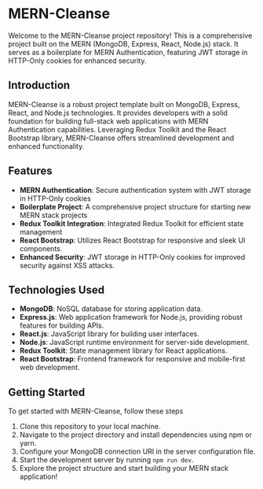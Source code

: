 # MERN-Cleanse

Welcome to the MERN-Cleanse project repository! This is a comprehensive project built on the MERN (MongoDB, Express, React, Node.js) stack. It serves as a boilerplate for MERN Authentication, featuring JWT storage in HTTP-Only cookies for enhanced security.

## Introduction

MERN-Cleanse is a robust project template built on MongoDB, Express, React, and Node.js technologies. It provides developers with a solid foundation for building full-stack web applications with MERN Authentication capabilities. Leveraging Redux Toolkit and the React Bootstrap library, MERN-Cleanse offers streamlined development and enhanced functionality.

## Features

- **MERN Authentication**: Secure authentication system with JWT storage in HTTP-Only cookies
- **Boilerplate Project**: A comprehensive project structure for starting new MERN stack projects
- **Redux Toolkit Integration**: Integrated Redux Toolkit for efficient state management
- **React Bootstrap**: Utilizes React Bootstrap for responsive and sleek UI components.
- **Enhanced Security**: JWT storage in HTTP-Only cookies for improved security against XSS attacks.

## Technologies Used

- **MongoDB**: NoSQL database for storing application data.
- **Express.js**: Web application framework for Node.js, providing robust features for building APIs.
- **React.js**: JavaScript library for building user interfaces.
- **Node.js**: JavaScript runtime environment for server-side development.
- **Redux Toolkit**: State management library for React applications.
- **React Bootstrap**: Frontend framework for responsive and mobile-first web development.

## Getting Started

To get started with MERN-Cleanse, follow these steps

1. Clone this repository to your local machine.
2. Navigate to the project directory and install dependencies using npm or yarn.
3. Configure your MongoDB connection URI in the server configuration file.
4. Start the development server by running `npm run dev`.
5. Explore the project structure and start building your MERN stack application!

